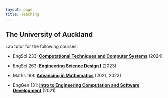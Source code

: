 ```yaml
---
layout: page
title: Teaching
---
```


## The University of Auckland

Lab tutor for the following courses:

  - EngSci 233: **[Computational Techniques and Computer Systems](https://courseoutline.auckland.ac.nz/dco/course/ENGSCI/233/)** (2024)

  - EngSci 263: **[Engineering Science Design I](https://courseoutline.auckland.ac.nz/dco/course/ENGSCI/263/)** (2023)

  - Maths 199: **[Advancing in Mathematics](https://courseoutline.auckland.ac.nz/dco/course/MATHS/199/)** (2021, 2023)

  - EngGen 131: **[Intro to Engineering Computation and Software Development](https://courseoutline.auckland.ac.nz/dco/course/ENGGEN/131/)** (2021)